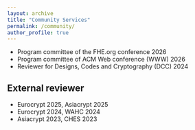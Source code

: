 ```yaml
---
layout: archive
title: "Community Services"
permalink: /community/
author_profile: true
---
```


- Program committee of the FHE.org conference 2026
- Program committee of ACM Web conference (WWW) 2026
- Reviewer for Designs, Codes and Cryptography (DCC) 2024

## External reviewer

- Eurocrypt 2025, Asiacrypt 2025
- Eurocrypt 2024, WAHC 2024
- Asiacrypt 2023, CHES 2023